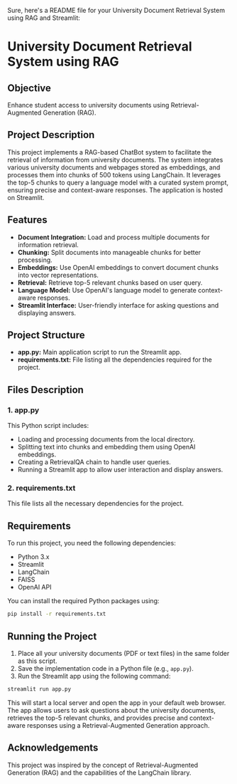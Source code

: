 Sure, here's a README file for your University Document Retrieval System using RAG and Streamlit:

# University Document Retrieval System using RAG

## Objective
Enhance student access to university documents using Retrieval-Augmented Generation (RAG).

## Project Description
This project implements a RAG-based ChatBot system to facilitate the retrieval of information from university documents. The system integrates various university documents and webpages stored as embeddings, and processes them into chunks of 500 tokens using LangChain. It leverages the top-5 chunks to query a language model with a curated system prompt, ensuring precise and context-aware responses. The application is hosted on Streamlit.

## Features
- **Document Integration:** Load and process multiple documents for information retrieval.
- **Chunking:** Split documents into manageable chunks for better processing.
- **Embeddings:** Use OpenAI embeddings to convert document chunks into vector representations.
- **Retrieval:** Retrieve top-5 relevant chunks based on user query.
- **Language Model:** Use OpenAI's language model to generate context-aware responses.
- **Streamlit Interface:** User-friendly interface for asking questions and displaying answers.

## Project Structure
- **app.py:** Main application script to run the Streamlit app.
- **requirements.txt:** File listing all the dependencies required for the project.

## Files Description
### 1. app.py
This Python script includes:
- Loading and processing documents from the local directory.
- Splitting text into chunks and embedding them using OpenAI embeddings.
- Creating a RetrievalQA chain to handle user queries.
- Running a Streamlit app to allow user interaction and display answers.

### 2. requirements.txt
This file lists all the necessary dependencies for the project.

## Requirements
To run this project, you need the following dependencies:
- Python 3.x
- Streamlit
- LangChain
- FAISS
- OpenAI API

You can install the required Python packages using:
```sh
pip install -r requirements.txt
```

## Running the Project
1. Place all your university documents (PDF or text files) in the same folder as this script.
2. Save the implementation code in a Python file (e.g., `app.py`).
3. Run the Streamlit app using the following command:
```sh
streamlit run app.py
```

This will start a local server and open the app in your default web browser. The app allows users to ask questions about the university documents, retrieves the top-5 relevant chunks, and provides precise and context-aware responses using a Retrieval-Augmented Generation approach.

## Acknowledgements
This project was inspired by the concept of Retrieval-Augmented Generation (RAG) and the capabilities of the LangChain library.